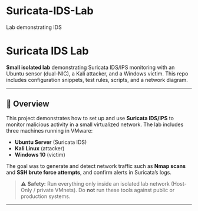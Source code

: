 # Suricata-IDS-Lab
Lab demonstrating IDS  
# Suricata IDS Lab

**Small isolated lab** demonstrating Suricata IDS/IPS monitoring with an Ubuntu sensor (dual-NIC), a Kali attacker, and a Windows victim. This repo includes configuration snippets, test rules, scripts, and a network diagram.

---

## 🔹 Overview
This project demonstrates how to set up and use **Suricata IDS/IPS** to monitor malicious activity in a small virtualized network. The lab includes three machines running in VMware:

- **Ubuntu Server** (Suricata IDS)
- **Kali Linux** (attacker)
- **Windows 10** (victim)

The goal was to generate and detect network traffic such as **Nmap scans** and **SSH brute force attempts**, and confirm alerts in Suricata’s logs.

> ⚠️ **Safety:** Run everything only inside an isolated lab network (Host-Only / private VMnets). Do **not** run these tools against public or production systems.

---
